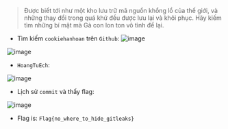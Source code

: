 >Được biết tới như một kho lưu trữ mã nguồn khổng lồ của thế giới, và những thay đổi trong quá khứ đều được lưu lại và khôi phục. Hãy kiếm tìm những bí mật mà Gà con lon ton vô tình để lại.






* Tìm kiếm `cookiehanhoan` trên `Github`:
![image](https://user-images.githubusercontent.com/68783065/140454192-8bb0a6a7-6eeb-4bbf-9ab8-19aa67dc9ccf.png)




![image](https://user-images.githubusercontent.com/68783065/140454311-67ad581a-a9f0-4a5f-9620-abbbc9f926cc.png)


* `HoangTuEch`:



![image](https://user-images.githubusercontent.com/68783065/140454371-e846f31c-a0a7-41a7-a11f-8a81883a75ba.png)



* Lịch sử `commit` và thấy flag:


 ![image](https://user-images.githubusercontent.com/68783065/140454511-fc212ad7-ef1b-4b01-aeac-cd65feebc2df.png)



* Flag is: `Flag{no_where_to_hide_gitleaks}`
